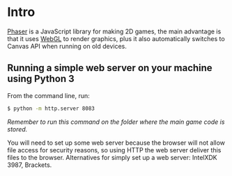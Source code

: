 # Intro
[Phaser](http://phaser.io/download/stable) is a JavaScript library for making 2D games, the main advantage is that it uses [WebGL](https://get.webgl.org/) to render graphics, plus it also automatically switches to Canvas API when running on old devices.

## Running a simple web server on your machine using Python 3
From the command line, run:
```bash
$ python -m http.server 8083
```
*Remember to run this command on the folder where the main game code is stored.*

You will need to set up some web server because the browser will not allow file access for security reasons, so using HTTP the web server deliver this files to the browser. Alternatives for simply set up a web server: IntelXDK 3987, Brackets.
